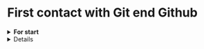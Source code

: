 # First contact with Git end Github

<details>
  <summary><strong> For start </strong></summary><br />

  Be sure that you have the git connected to your git hub and also installed every tool needed on your computer!

</details>


<details>

  - Most used commands:
    1. `git status` (To check if the changes are on stagging or not)
    2. `git add` (To add the changes on Git)
    3. `git commit` (Creates a commit to whats was add on stage)
    4. `git push -u origin name-of-branch` _(To send the commit for the first time on the remote repository)
    5. `git push` (To send the commit after the first time, the remote repository will be connected already)
    
    Extra: Always use commit in a logic way, to keep a work flow and protect your development

</details>
